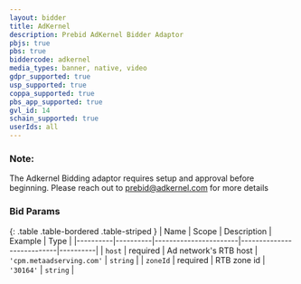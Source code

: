 ```yaml
---
layout: bidder
title: AdKernel
description: Prebid AdKernel Bidder Adaptor
pbjs: true
pbs: true
biddercode: adkernel
media_types: banner, native, video
gdpr_supported: true
usp_supported: true
coppa_supported: true
pbs_app_supported: true
gvl_id: 14
schain_supported: true
userIds: all
---
```


### Note:

The Adkernel Bidding adaptor requires setup and approval before beginning. Please reach out to <prebid@adkernel.com> for more details

### Bid Params

{: .table .table-bordered .table-striped }
| Name     | Scope    | Description           | Example                   | Type     |
|----------|----------|-----------------------|---------------------------|----------|
| `host`   | required | Ad network's RTB host | `'cpm.metaadserving.com'` | `string` |
| `zoneId` | required | RTB zone id           | `'30164'`                 | `string` |
